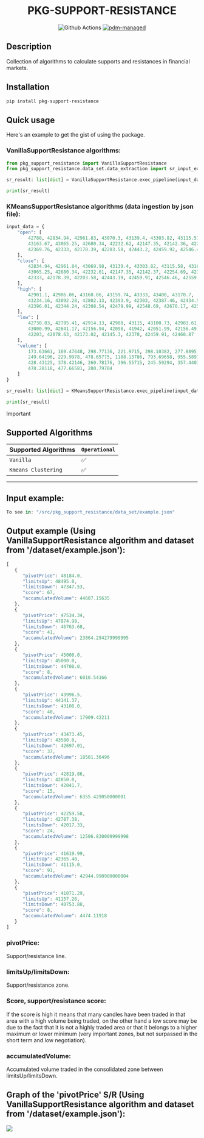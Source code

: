 <div align="center">

# PKG-SUPPORT-RESISTANCE

![Github Actions](https://github.com/pdm-project/pdm/workflows/Tests/badge.svg)
[![pdm-managed](https://img.shields.io/badge/pdm-managed-blueviolet)](https://pdm.fming.dev)
</div>

## Description
Collection of algorithms to calculate supports and resistances in financial markets.

## Installation
```js
pip install pkg-support-resistance
```

## Quick usage
Here's an example to get the gist of using the package.

### VanillaSupportResistance algorithms:
```python
from pkg_support_resistance import VanillaSupportResistance
from pkg_support_resistance.data_set.data_extraction import sr_input_example

sr_result: list[dict] = VanillaSupportResistance.exec_pipeline(input_data=sr_input_example, cluster_threshold=1)

print(sr_result)
```

### KMeansSupportResistance algorithms (data ingestion by json file):
```python
input_data = {
    "open": [
        42780, 42834.94, 42961.83, 43070.3, 43139.4, 43303.82, 43115.57,
        43163.67, 43065.25, 42680.34, 42232.62, 42147.35, 42142.36, 42254.69,
        42369.76, 42333, 42178.39, 42203.58, 42443.2, 42459.92, 42546.45
    ],
    "close": [
        42834.94, 42961.84, 43069.98, 43139.4, 43303.82, 43115.58, 43163.66,
        43065.25, 42680.34, 42232.61, 42147.35, 42142.37, 42254.69, 42369.76,
        42333, 42178.39, 42203.58, 42443.19, 42459.91, 42546.46, 42559.31
    ],
    "high": [
        42901.1, 42986.06, 43160.86, 43159.74, 43333, 43400, 43170.7,
        43234.16, 43092.28, 42802.13, 42393.9, 42303, 42387.46, 42434.54,
        42396.01, 42344.24, 42308.54, 42479.99, 42548.69, 42670.17, 42590.9
    ],
    "low": [
        42730.03, 42795.41, 42914.13, 42988, 43115, 43100.73, 42983.61,
        43000.99, 42641.17, 42156.94, 42098, 41942, 42051.99, 42156.49,
        42203, 42078.63, 42173.02, 42145.3, 42370, 42459.91, 42460.87
    ],
    "volume": [
        173.63661, 169.47648, 298.77136, 221.9715, 398.10382, 277.8895,
        249.64196, 229.9978, 478.65775, 1188.13786, 793.69658, 955.58978,
        428.43125, 378.42146, 260.78176, 396.55715, 245.59294, 357.44034,
        478.28118, 477.66581, 280.79704
    ]
}

sr_result: list[dict] = KMeansSupportResistance.exec_pipeline(input_data=input_data, n_clusters=9)

print(sr_result)
```

> [!IMPORTANT]
> ## Supported Algorithms
> | Supported Algorithms   | `Operational`   |
> |:-----------------------|:------------------|
> | `Vanilla`             | ✅                |
> | `Kmeans Clustering`               | ✅                |

----

## Input example:
```javascript
To see in: "/src/pkg_support_resistance/data_set/example.json"
```

## Output example (Using VanillaSupportResistance algorithm and dataset from '/dataset/example.json'):
```javascript
[
   {
      "pivotPrice": 48184.0,
      "limitsUp": 48495.0,
      "limitsDown": 47347.53,
      "score": 67,
      "accumulatedVolume": 44687.15635
   },
   {
      "pivotPrice": 47534.34,
      "limitsUp": 47874.98,
      "limitsDown": 46763.68,
      "score": 41,
      "accumulatedVolume": 23864.294279999995
   },
   {
      "pivotPrice": 45000.0,
      "limitsUp": 45000.0,
      "limitsDown": 44700.0,
      "score": 8,
      "accumulatedVolume": 6010.54166
   },
   {
      "pivotPrice": 43996.5,
      "limitsUp": 44141.37,
      "limitsDown": 43100.0,
      "score": 40,
      "accumulatedVolume": 17909.42211
   },
   {
      "pivotPrice": 43473.45,
      "limitsUp": 43580.0,
      "limitsDown": 42697.01,
      "score": 37,
      "accumulatedVolume": 18501.36496
   },
   {
      "pivotPrice": 42819.86,
      "limitsUp": 42850.0,
      "limitsDown": 42041.7,
      "score": 15,
      "accumulatedVolume": 6355.429050000001
   },
   {
      "pivotPrice": 42259.58,
      "limitsUp": 42787.38,
      "limitsDown": 42017.33,
      "score": 24,
      "accumulatedVolume": 12506.830009999998
   },
   {
      "pivotPrice": 41619.99,
      "limitsUp": 42365.48,
      "limitsDown": 41115.0,
      "score": 91,
      "accumulatedVolume": 42944.990900000004
   },
   {
      "pivotPrice": 41071.29,
      "limitsUp": 41157.26,
      "limitsDown": 40753.88,
      "score": 8,
      "accumulatedVolume": 4474.11918
   }
]
```

### pivotPrice:
Support/resistance line.

### limitsUp/limitsDown:
Support/resistance zone.

### Score, support/resistance score:
If the score is high it means that many candles have been traded in that area with a high volume being traded, on the other hand a low score may be due to the fact that it is not a highly traded area or that it belongs to a higher maximum or lower minimum (very important zones, but not surpassed in the short term and low negotiation).

### accumulatedVolume:
Accumulated volume traded in the consolidated zone between limitsUp/limitsDown.

## Graph of the 'pivotPrice' S/R (Using VanillaSupportResistance algorithm and dataset from '/dataset/example.json'):
<img src="src/pkg_support_resistance/vanilla/plot/vanilla_algo_plot.png">
